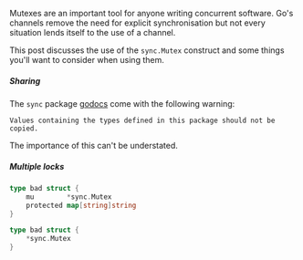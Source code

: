 Mutexes are an important tool for anyone writing concurrent software.  Go's channels remove the need for explicit synchronisation but not every situation lends itself to the use of a channel.

This post discusses the use of the `sync.Mutex` construct and some things you'll want to consider when using them.

##### Sharing

The `sync` package [godocs](https://golang.org/pkg/sync/) come with the following warning:

```
Values containing the types defined in this package should not be copied.
```

The importance of this can't be understated.

##### Multiple locks

``` go
type bad struct {
    mu        *sync.Mutex
    protected map[string]string
}

```

``` go
type bad struct {
    *sync.Mutex
}
```